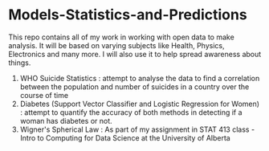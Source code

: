 # Models-Statistics-and-Predictions
This repo contains all of my work in working with open data to make analysis. It will be based on varying subjects like Health, Physics, Electronics and many more. I will also use it to help spread awareness about things.
1. WHO Suicide Statistics : attempt to analyse the data to find a correlation between the population and number of suicides in a country over the course of time
2. Diabetes (Support Vector Classifier and Logistic Regression for Women) : attempt to quantify the accuracy of both methods in detecting if a woman has diabetes or not.
3. Wigner's Spherical Law : As part of my assignment in STAT 413 class - Intro to Computing for Data Science at the University of Alberta
